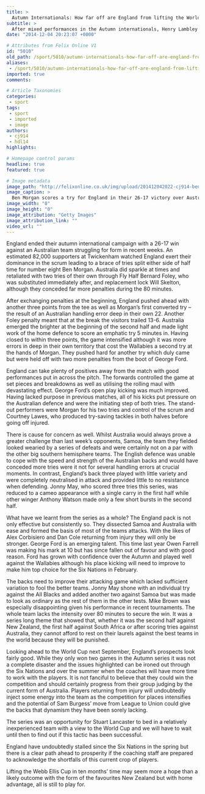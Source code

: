 ```yaml
---
title: >
  Autumn Internationals: How far off are England from lifting the World Cup?
subtitle: >
  After mixed performances in the Autumn internationals, Henry Lambley examines whether winning the world cup next year is a realistic dream
date: "2014-12-04 20:23:07 +0000"

# Attributes from Felix Online V1
id: "5010"
old_path: /sport/5010/autumn-internationals-how-far-off-are-england-from-lifting-the-world-cup
aliases:
 - /sport/5010/autumn-internationals-how-far-off-are-england-from-lifting-the-world-cup
imported: true
comments:

# Article Taxonomies
categories:
 - sport
tags:
 - sport
 - imported
 - image
authors:
 - cj914
 - hdl14
highlights:

# Homepage control params
headline: true
featured: true

# Image metadata
image_path: "http://felixonline.co.uk/img/upload/201412042022-cj914-ben-morgan-of-england-crashes-over-to-score-the-opening-try.jpg"
image_caption: >
  Ben Morgan scores a try for England in their 26-17 victory over Australia. They won two out of four
image_width: "0"
image_height: "0"
image_attribution: "Getty Images"
image_attribution_link: ""
video_url: ""
---
```


England ended their autumn international campaign with a 26-17 win against an Australian team struggling for form in recent weeks. An estimated 82,000 supporters at Twickenham watched England exert their dominance in the scrum leading to a brace of tries split either side of half time for number eight Ben Morgan. Australia did sparkle at times and retaliated with two tries of their own through Fly Half Bernard Foley, who was substituted immediately after, and replacement lock Will Skelton, although they conceded far more penalties during the 80 minutes.

After exchanging penalties at the beginning, England pushed ahead with another three points from the tee as well as Morgan’s first converted try – the result of an Australian handling error deep in their own 22. Another Foley penalty meant that at the break the visitors trailed 13-6. Australia emerged the brighter at the beginning of the second half and made light work of the home defence to score an emphatic try 5 minutes in. Having closed to within three points, the game intensified although it was more errors in deep in their own territory that cost the Wallabies a second try at the hands of Morgan. They pushed hard for another try which duly came but were held off with two more penalties from the boot of George Ford.

England can take plenty of positives away from the match with good performances put in across the pitch. The forwards controlled the game at set pieces and breakdowns as well as utilising the rolling maul with devastating effect. George Ford’s open play kicking was much improved. Having lacked purpose in previous matches, all of his kicks put pressure on the Australian defence and were the initiating step of both tries. The stand-out performers were Morgan for his two tries and control of the scrum and Courtney Lawes, who produced try-saving tackles in both halves before going off injured.

There is cause for concern as well. Whilst Australia would always prove a greater challenge than last week’s opponents, Samoa, the team they fielded looked wearied by a series of defeats and were certainly not on a par with the other big southern hemisphere teams. The English defence was unable to cope with the speed and strength of the Australian backs and would have conceded more tries were it not for several handling errors at crucial moments. In contrast, England’s back three played with little variety and were completely neutralised in attack and provided little to no resistance when defending. Jonny May, who scored three tries this series, was reduced to a cameo appearance with a single carry in the first half while other winger Anthony Watson made only a few short bursts in the second half.

What have we learnt from the series as a whole? The England pack is not only effective but consistently so. They dissected Samoa and Australia with ease and formed the basis of most of the teams attacks. With the likes of Alex Corbisiero and Dan Cole returning from injury they will only be stronger. George Ford is an emerging talent. This time last year Owen Farrell was making his mark at 10 but has since fallen out of favour and with good reason. Ford has grown with confidence over the Autumn and played well against the Wallabies although his place kicking will need to improve to make him top choice for the Six Nations in February.

The backs need to improve their attacking game which lacked sufficient variation to fool the better teams. Jonny May shone with an individual try against the All Blacks and added another two against Samoa but was made to look as ordinary as the rest of them in the other tests. Mike Brown was especially disappointing given his performance in recent tournaments. The whole team lacks the intensity over 80 minutes to secure the win. It was a series long theme that showed that, whether it was the second half against New Zealand, the first half against South Africa or after scoring tries against Australia, they cannot afford to rest on their laurels against the best teams in the world because they will be punished.

Looking ahead to the World Cup next September, England’s prospects look fairly good. While they only won two games in the Autumn series it was not a complete disaster and the issues highlighted can be ironed out through the Six Nations and over the summer when the coaches will have more time to work with the players. It is not fanciful to believe that they could win the competition and should certainly progress from their group judging by the current form of Australia. Players returning from injury will undoubtedly inject some energy into the team as the competition for places intensifies and the potential of Sam Burgess’ move from League to Union could give the backs that dynamism they have been sorely lacking.

The series was an opportunity for Stuart Lancaster to bed in a relatively inexperienced team with a view to the World Cup and we will have to wait until then to find out if this tactic has been successful.

England have undoubtedly stalled since the Six Nations in the spring but there is a clear path ahead to prosperity if the coaching staff are prepared to acknowledge the shortfalls of this current crop of players.

Lifting the Webb Ellis Cup in ten months’ time may seem more a hope than a likely outcome with the form of the favourites New Zealand but with home advantage, all is still to play for.

